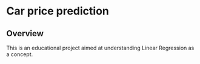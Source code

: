 # Car price prediction 

## Overview

This is an educational project aimed at understanding Linear Regression as a concept. 